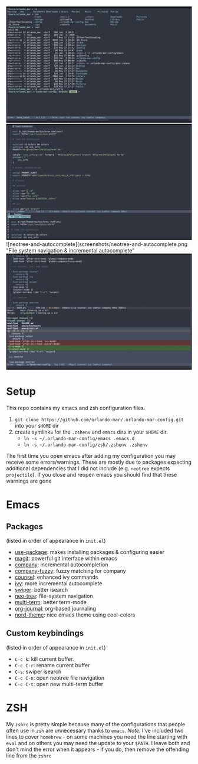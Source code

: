 ![term](screenshots/term_screenshot.png "Multi-term in emacs")
![swiper](screenshots/swiper.png "Improved isearch with swiper")
![neotree-and-autocomplete](screenshots/neotree-and-autocomplete.png "File system navigation & incremental autocomplete"
![magit](screenshots/magit.png "Git UI in emacs with Magit")

# Setup

This repo contains my emacs and zsh configuration files.

1. `git clone https://github.com/orlando-mar/.orlando-mar-config.git` into your `$HOME` dir
1. create symlinks for the `.zshenv` and `emacs` dirs in your `$HOME` dir.
      - `ln -s ~/.orlando-mar-config/emacs .emacs.d`
      - `ln -s ~/.orlando-mar-config/zsh/.zshenv .zshenv`

The first time you open emacs after adding my configuration you may receive some errors/warnings. These are mostly due to packages expecting additional dependencies that I did not include (e.g. `neotree` expects `projectile`). If you close and reopen emacs you should find that these warnings are gone

# Emacs

## Packages 

(listed in order of appearance in `init.el`)

- [use-package](https://melpa.org/#/use-package): makes installing packages & configuring easier
- [magit](https://melpa.org/#/magit): powerful git interface within emacs
- [company](https://melpa.org/#/company): incremental autocompletion
- [company-fuzzy](https://melpa.org/#/company-fuzzy): fuzzy matching for company 
- [counsel](https://melpa.org/#/counsel): enhanced ivy commands
- [ivy](https://melpa.org/#/ivy): more incremental autocomplete
- [swiper](https://github.com/abo-abo/swiper): better isearch
- [neo-tree](https://melpa.org/#/neotree): file-system navigation
- [multi-term](https://melpa.org/#/multi-term): better term-mode
- [org-journal](https://melpa.org/#/org-journal): org-based journaling
- [nord-theme](https://melpa.org/#/nord-theme): nice emacs theme using cool-colors

## Custom keybindings

(listed in order of appearance in `init.el`)

- `C-c k`: kill current buffer. 
- `C-c C-r`: rename current buffer
- `C-s`: swiper isearch
- `C-c C-n`: open neotree file navigation
- `C-c C-t`: open new multi-term buffer

# ZSH

My `zshrc` is pretty simple because many of the configurations that people often use in `zsh` are unnecessary thanks to `emacs`.
*Note:* I've included two lines to cover `homebrew` - on some machines you need the line starting with `eval` and on others you may need
the update to your `$PATH`. I leave both and don't mind the error when it appears - if you do, then remove the offending line from the `zshrc`
